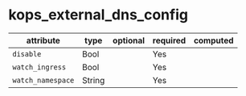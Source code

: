 # kops_external_dns_config

| attribute | type | optional | required | computed |
| --- | --- | --- | --- | --- |
| `disable` | Bool |  | Yes |  |
| `watch_ingress` | Bool |  | Yes |  |
| `watch_namespace` | String |  | Yes |  |
